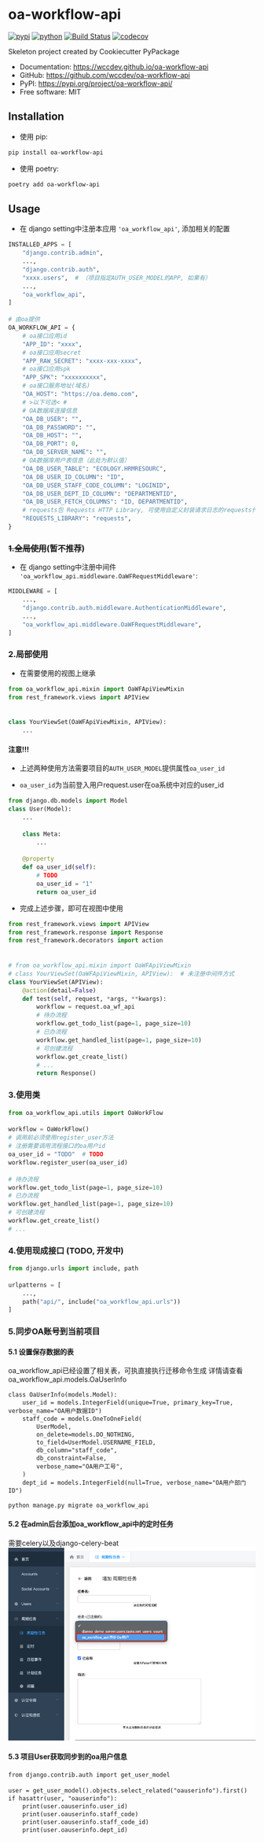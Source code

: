 # oa-workflow-api


[![pypi](https://img.shields.io/pypi/v/oa-workflow-api.svg)](https://pypi.org/project/oa-workflow-api/)
[![python](https://img.shields.io/pypi/pyversions/oa-workflow-api.svg)](https://pypi.org/project/oa-workflow-api/)
[![Build Status](https://github.com/wccdev/oa-workflow-api/actions/workflows/dev.yml/badge.svg)](https://github.com/wccdev/oa-workflow-api/actions/workflows/dev.yml)
[![codecov](https://codecov.io/gh/wccdev/oa-workflow-api/branch/main/graphs/badge.svg)](https://codecov.io/github/wccdev/oa-workflow-api)



Skeleton project created by Cookiecutter PyPackage


* Documentation: <https://wccdev.github.io/oa-workflow-api>
* GitHub: <https://github.com/wccdev/oa-workflow-api>
* PyPI: <https://pypi.org/project/oa-workflow-api/>
* Free software: MIT


## Installation
- 使用 pip:
```bash
pip install oa-workflow-api

```
- 使用 poetry:
```bash
poetry add oa-workflow-api
```

## Usage
- 在 django setting中注册本应用 `'oa_workflow_api'`, 添加相关的配置
```python
INSTALLED_APPS = [
    "django.contrib.admin",
    ...,
    "django.contrib.auth",
    "xxxx.users",  # （项目指定AUTH_USER_MODEL的APP, 如果有）
    ...,
    "oa_workflow_api",
]

# 由oa提供
OA_WORKFLOW_API = {
    # oa接口应用id
    "APP_ID": "xxxx",
    # oa接口应用secret
    "APP_RAW_SECRET": "xxxx-xxx-xxxx",
    # oa接口应用spk
    "APP_SPK": "xxxxxxxxxx",
    # oa接口服务地址(域名)
    "OA_HOST": "https://oa.demo.com",
    # >以下可选< #
    # OA数据库连接信息
    "OA_DB_USER": "",
    "OA_DB_PASSWORD": "",
    "OA_DB_HOST": "",
    "OA_DB_PORT": 0,
    "OA_DB_SERVER_NAME": "",
    # OA数据库用户表信息（此处为默认值）
    "OA_DB_USER_TABLE": "ECOLOGY.HRMRESOURC",
    "OA_DB_USER_ID_COLUMN": "ID",
    "OA_DB_USER_STAFF_CODE_COLUMN": "LOGINID",
    "OA_DB_USER_DEPT_ID_COLUMN": "DEPARTMENTID",
    "OA_DB_USER_FETCH_COLUMNS": "ID, DEPARTMENTID",
    # requests包 Requests HTTP Library, 可使用自定义封装请求日志的requests代替
    "REQUESTS_LIBRARY": "requests",
}
```

### ~~1.全局使用~~(暂不推荐)
- 在 django setting中注册中间件 `'oa_workflow_api.middleware.OaWFRequestMiddleware'`:
```python
MIDDLEWARE = [
    ...,
    "django.contrib.auth.middleware.AuthenticationMiddleware",
    ...,
    "oa_workflow_api.middleware.OaWFRequestMiddleware",
]
```


### 2.局部使用
- 在需要使用的视图上继承
```python
from oa_workflow_api.mixin import OaWFApiViewMixin
from rest_framework.views import APIView


class YourViewSet(OaWFApiViewMixin, APIView):
    ...
```

#### 注意!!!
- 上述两种使用方法需要项目的`AUTH_USER_MODEL`提供属性`oa_user_id`

- `oa_user_id`为当前登入用户request.user在oa系统中对应的user_id
```python
from django.db.models import Model
class User(Model):
    ...

    class Meta:
        ...

    @property
    def oa_user_id(self):
        # TODO
        oa_user_id = "1"
        return oa_user_id
```

- 完成上述步骤，即可在视图中使用
```python
from rest_framework.views import APIView
from rest_framework.response import Response
from rest_framework.decorators import action


# from oa_workflow_api.mixin import OaWFApiViewMixin
# class YourViewSet(OaWFApiViewMixin, APIView):  # 未注册中间件方式
class YourViewSet(APIView):
    @action(detail=False)
    def test(self, request, *args, **kwargs):
        workflow = request.oa_wf_api
        # 待办流程
        workflow.get_todo_list(page=1, page_size=10)
        # 已办流程
        workflow.get_handled_list(page=1, page_size=10)
        # 可创建流程
        workflow.get_create_list()
        # ...
        return Response()
```

### 3.使用类
```python
from oa_workflow_api.utils import OaWorkFlow

workflow = OaWorkFlow()
# 调用前必须使用register_user方法
# 注册需要调用流程接口的oa用户id
oa_user_id = "TODO"  # TODO
workflow.register_user(oa_user_id)

# 待办流程
workflow.get_todo_list(page=1, page_size=10)
# 已办流程
workflow.get_handled_list(page=1, page_size=10)
# 可创建流程
workflow.get_create_list()
# ...
```

### 4.使用现成接口 (TODO, 开发中)
```python
from django.urls import include, path

urlpatterns = [
    ...,
    path("api/", include("oa_workflow_api.urls"))
]
```

### 5.同步OA账号到当前项目
#### 5.1 设置保存数据的表
oa_workflow_api已经设置了相关表，可执直接执行迁移命令生成
详情请查看oa_workflow_api.models.OaUserInfo
```
class OaUserInfo(models.Model):
    user_id = models.IntegerField(unique=True, primary_key=True, verbose_name="OA用户数据ID")
    staff_code = models.OneToOneField(
        UserModel,
        on_delete=models.DO_NOTHING,
        to_field=UserModel.USERNAME_FIELD,
        db_column="staff_code",
        db_constraint=False,
        verbose_name="OA用户工号",
    )
    dept_id = models.IntegerField(null=True, verbose_name="OA用户部门ID")
```
```
python manage.py migrate oa_workflow_api

```

#### 5.2 在admin后台添加oa_workflow_api中的定时任务
需要celery以及django-celery-beat
![img.png](static/img.png)

#### 5.3 项目User获取同步到的oa用户信息
```
from django.contrib.auth import get_user_model

user = get_user_model().objects.select_related("oauserinfo").first()
if hasattr(user, "oauserinfo"):
    print(user.oauserinfo.user_id)
    print(user.oauserinfo.staff_code)
    print(user.oauserinfo.staff_code_id)
    print(user.oauserinfo.dept_id)
```
